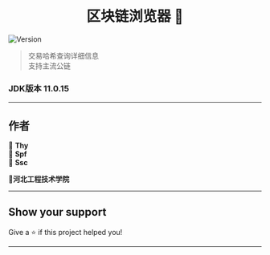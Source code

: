 <h1 align="center">区块链浏览器 👋</h1>
<p>
  <img alt="Version" src="https://img.shields.io/badge/version-1.0.0-blue.svg?cacheSeconds=2592000" />
</p>

> 交易哈希查询详细信息  
> 支持主流公链

### JDK版本 11.0.15

***

## 作者

👤 **Thy**  
👤 **Spf**  
👤 **Ssc**

**🏫河北工程技术学院**
***

## Show your support

Give a ⭐️ if this project helped you!
***